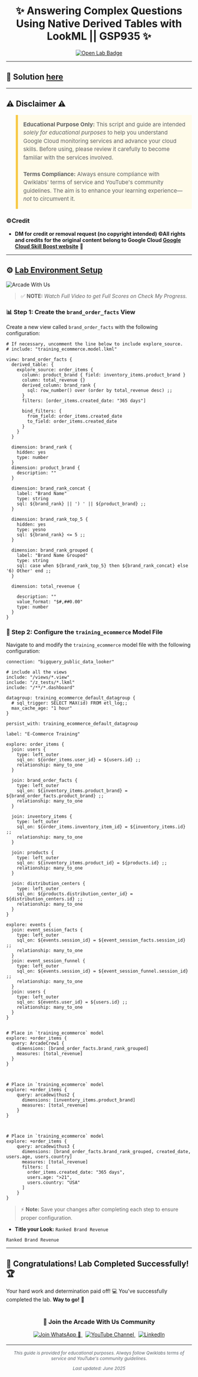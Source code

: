 <h1 align="center">
✨  Answering Complex Questions Using Native Derived Tables with LookML || GSP935 ✨
</h1>

<div align="center">
  <a href="https://www.cloudskillsboost.google/focuses/21214?parent=catalog"_blank" rel="noopener noreferrer">
    <img src="https://img.shields.io/badge/Open_Lab-Cloud_Skills_Boost-4285F4?style=for-the-badge&logo=google&logoColor=white&labelColor=34A853" alt="Open Lab Badge">
  </a>
</div>

---

## 🔑 Solution [here]()

---

## ⚠️ Disclaimer ⚠️

<blockquote style="background-color: #fffbea; border-left: 6px solid #f7c948; padding: 1em; font-size: 15px; line-height: 1.5;">
  <strong>Educational Purpose Only:</strong> This script and guide are intended <em>solely for educational purposes</em> to help you understand Google Cloud monitoring services and advance your cloud skills. Before using, please review it carefully to become familiar with the services involved.
  <br><br>
  <strong>Terms Compliance:</strong> Always ensure compliance with Qwiklabs' terms of service and YouTube's community guidelines. The aim is to enhance your learning experience—<em>not</em> to circumvent it.
</blockquote>

### ©Credit
- **DM for credit or removal request (no copyright intended) ©All rights and credits for the original content belong to Google Cloud [Google Cloud Skill Boost website](https://www.cloudskillsboost.google/)** 🙏

---

## ⚙️ <ins>Lab Environment Setup</ins>
![Arcade With Us](https://github.com/user-attachments/assets/1a2d8b5f-1a0d-4659-b846-5b56e679a1a9)

> ✅ **NOTE:** *Watch Full Video to get Full Scores on Check My Progress.*

### 📊 Step 1: Create the `brand_order_facts` View

Create a new view called `brand_order_facts` with the following configuration:

```lookml
# If necessary, uncomment the line below to include explore_source.
# include: "training_ecommerce.model.lkml"

view: brand_order_facts {
  derived_table: {
    explore_source: order_items {
      column: product_brand { field: inventory_items.product_brand }
      column: total_revenue {}
      derived_column: brand_rank {
        sql: row_number() over (order by total_revenue desc) ;;
      }
      filters: [order_items.created_date: "365 days"]
      
      bind_filters: {
        from_field: order_items.created_date
        to_field: order_items.created_date
      }
    }
  }
  
  dimension: brand_rank {
    hidden: yes
    type: number
  }
  dimension: product_brand {
    description: ""
  }
  
  dimension: brand_rank_concat {
    label: "Brand Name"
    type: string
    sql: ${brand_rank} || ') ' || ${product_brand} ;;
  }
  
  dimension: brand_rank_top_5 {
    hidden: yes
    type: yesno
    sql: ${brand_rank} <= 5 ;;
  }
  
  dimension: brand_rank_grouped {
    label: "Brand Name Grouped"
    type: string
    sql: case when ${brand_rank_top_5} then ${brand_rank_concat} else '6) Other' end ;;
  }
  
  dimension: total_revenue {

    description: ""
    value_format: "$#,##0.00"
    type: number
  }
}

```

### 📝 Step 2: Configure the `training_ecommerce` Model File

Navigate to and modify the `training_ecommerce` model file with the following configuration:

```lookml
connection: "bigquery_public_data_looker"

# include all the views
include: "/views/*.view"
include: "/z_tests/*.lkml"
include: "/**/*.dashboard"

datagroup: training_ecommerce_default_datagroup {
  # sql_trigger: SELECT MAX(id) FROM etl_log;;
  max_cache_age: "1 hour"
}

persist_with: training_ecommerce_default_datagroup

label: "E-Commerce Training"

explore: order_items {
  join: users {
    type: left_outer
    sql_on: ${order_items.user_id} = ${users.id} ;;
    relationship: many_to_one
  }

  join: brand_order_facts {
    type: left_outer
    sql_on: ${inventory_items.product_brand} = ${brand_order_facts.product_brand} ;;
    relationship: many_to_one
  }

  join: inventory_items {
    type: left_outer
    sql_on: ${order_items.inventory_item_id} = ${inventory_items.id} ;;
    relationship: many_to_one
  }

  join: products {
    type: left_outer
    sql_on: ${inventory_items.product_id} = ${products.id} ;;
    relationship: many_to_one
  }

  join: distribution_centers {
    type: left_outer
    sql_on: ${products.distribution_center_id} = ${distribution_centers.id} ;;
    relationship: many_to_one
  }
}

explore: events {
  join: event_session_facts {
    type: left_outer
    sql_on: ${events.session_id} = ${event_session_facts.session_id} ;;
    relationship: many_to_one
  }
  join: event_session_funnel {
    type: left_outer
    sql_on: ${events.session_id} = ${event_session_funnel.session_id} ;;
    relationship: many_to_one
  }
  join: users {
    type: left_outer
    sql_on: ${events.user_id} = ${users.id} ;;
    relationship: many_to_one
  }
}


# Place in `training_ecommerce` model
explore: +order_items {
  query: ArcadeCrew1 {
    dimensions: [brand_order_facts.brand_rank_grouped]
    measures: [total_revenue]
  }
}



# Place in `training_ecommerce` model
explore: +order_items {
    query: arcadewithus2 {
      dimensions: [inventory_items.product_brand]
      measures: [total_revenue]
    }
}



# Place in `training_ecommerce` model
explore: +order_items {
    query: arcadewithus3 {
      dimensions: [brand_order_facts.brand_rank_grouped, created_date, users.age, users.country]
      measures: [total_revenue]
      filters: [
        order_items.created_date: "365 days",
        users.age: ">21",
        users.country: "USA"
      ]
    }
}

```

> ⚡ **Note:** Save your changes after completing each step to ensure proper configuration.

* **Title your Look:** `Ranked Brand Revenue`
```
Ranked Brand Revenue
```
---

## 🎉 **Congratulations! Lab Completed Successfully!** 🏆  

Your hard work and determination paid off! 💻
You've successfully completed the lab. **Way to go!** 🚀


<div align="center" style="padding: 5px;">
  <h3>📱 Join the Arcade With Us Community</h3>
  
  <a href="https://chat.whatsapp.com/KN3NvYNTJvU5xMCVTORJtS">
    <img src="https://img.shields.io/badge/Join_WhatsApp-25D366?style=for-the-badge&logo=whatsapp&logoColor=white" alt="Join WhatsApp 👥">
  </a>
  &nbsp;
  <a href="https://youtube.com/@arcadewithus_we?si=yeEby5M3k40gdX4l">
    <img src="https://img.shields.io/badge/Subscribe-Arcade%20With%20Us-FF0000?style=for-the-badge&logo=youtube&logoColor=white" alt="YouTube Channel">
  </a>
  &nbsp;
  <a href="https://www.linkedin.com/in/tripti-gupta-a28a6832b/">
    <img src="https://img.shields.io/badge/LINKEDIN-Tripti%20Gupta-0077B5?style=for-the-badge&logo=linkedin&logoColor=white" alt="LinkedIn">
</a>


</div>

---

<div align="center">
  <p style="font-size: 12px; color: #586069;">
    <em>This guide is provided for educational purposes. Always follow Qwiklabs terms of service and YouTube's community guidelines.</em>
  </p>
  <p style="font-size: 12px; color: #586069;">
    <em>Last updated: June 2025</em>
  </p>
</div>
